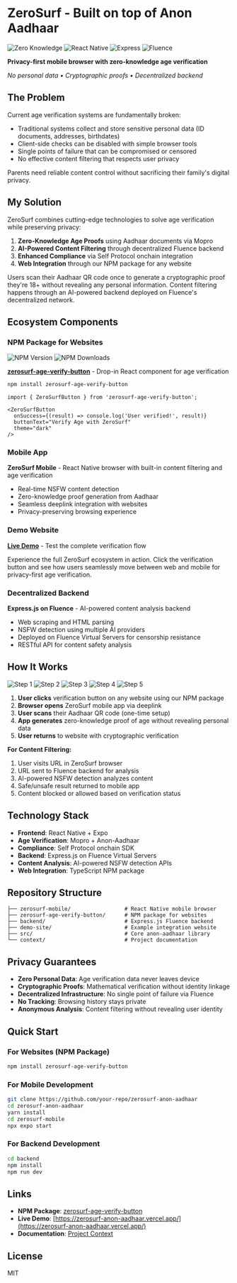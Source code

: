 # ZeroSurf - Built on top of Anon Aadhaar

<img src="https://img.shields.io/badge/Zero_Knowledge-Privacy_First-4ade80?style=for-the-badge&logo=shield" alt="Zero Knowledge">
<img src="https://img.shields.io/badge/Mobile-React_Native-61dafb?style=for-the-badge&logo=react" alt="React Native">
<img src="https://img.shields.io/badge/Backend-Express_JS-000000?style=for-the-badge&logo=express" alt="Express">
<img src="https://img.shields.io/badge/Deploy-Fluence-8b5cf6?style=for-the-badge" alt="Fluence">

**Privacy-first mobile browser with zero-knowledge age verification**

*No personal data • Cryptographic proofs • Decentralized backend*

## The Problem

Current age verification systems are fundamentally broken:

- Traditional systems collect and store sensitive personal data (ID documents, addresses, birthdates)
- Client-side checks can be disabled with simple browser tools  
- Single points of failure that can be compromised or censored
- No effective content filtering that respects user privacy

Parents need reliable content control without sacrificing their family's digital privacy.

## My Solution

ZeroSurf combines cutting-edge technologies to solve age verification while preserving privacy:

1. **Zero-Knowledge Age Proofs** using Aadhaar documents via Mopro
2. **AI-Powered Content Filtering** through decentralized Fluence backend  
3. **Enhanced Compliance** via Self Protocol onchain integration
4. **Web Integration** through our NPM package for any website

Users scan their Aadhaar QR code once to generate a cryptographic proof they're 18+ without revealing any personal information. Content filtering happens through an AI-powered backend deployed on Fluence's decentralized network.

## Ecosystem Components

### NPM Package for Websites

<img src="https://img.shields.io/npm/v/zerosurf-age-verify-button?style=for-the-badge&color=10b981" alt="NPM Version">
<img src="https://img.shields.io/npm/dt/zerosurf-age-verify-button?style=for-the-badge&color=3b82f6" alt="NPM Downloads">

**[zerosurf-age-verify-button](https://www.npmjs.com/package/zerosurf-age-verify-button)** - Drop-in React component for age verification

```bash
npm install zerosurf-age-verify-button
```

```tsx
import { ZeroSurfButton } from 'zerosurf-age-verify-button';

<ZeroSurfButton
  onSuccess={(result) => console.log('User verified!', result)}
  buttonText="Verify Age with ZeroSurf"
  theme="dark"
/>
```

### Mobile App

**ZeroSurf Mobile** - React Native browser with built-in content filtering and age verification

- Real-time NSFW content detection
- Zero-knowledge proof generation from Aadhaar
- Seamless deeplink integration with websites
- Privacy-preserving browsing experience

### Demo Website  

**[Live Demo](https://zerosurf-anon-aadhaar.vercel.app/)** - Test the complete verification flow

Experience the full ZeroSurf ecosystem in action. Click the verification button and see how users seamlessly move between web and mobile for privacy-first age verification.

### Decentralized Backend

**Express.js on Fluence** - AI-powered content analysis backend

- Web scraping and HTML parsing
- NSFW detection using multiple AI providers  
- Deployed on Fluence Virtual Servers for censorship resistance
- RESTful API for content safety analysis

## How It Works

<img src="https://img.shields.io/badge/Step_1-Click_Button-4f46e5?style=for-the-badge" alt="Step 1">
<img src="https://img.shields.io/badge/Step_2-Open_ZeroSurf-7c3aed?style=for-the-badge" alt="Step 2">
<img src="https://img.shields.io/badge/Step_3-Scan_Aadhaar-a855f7?style=for-the-badge" alt="Step 3">
<img src="https://img.shields.io/badge/Step_4-Generate_Proof-c084fc?style=for-the-badge" alt="Step 4">
<img src="https://img.shields.io/badge/Step_5-Return_Verified-10b981?style=for-the-badge" alt="Step 5">

1. **User clicks** verification button on any website using our NPM package
2. **Browser opens** ZeroSurf mobile app via deeplink
3. **User scans** their Aadhaar QR code (one-time setup)
4. **App generates** zero-knowledge proof of age without revealing personal data
5. **User returns** to website with cryptographic verification

**For Content Filtering:**
1. User visits URL in ZeroSurf browser
2. URL sent to Fluence backend for analysis  
3. AI-powered NSFW detection analyzes content
4. Safe/unsafe result returned to mobile app
5. Content blocked or allowed based on verification status

## Technology Stack

- **Frontend**: React Native + Expo
- **Age Verification**: Mopro + Anon-Aadhaar  
- **Compliance**: Self Protocol onchain SDK
- **Backend**: Express.js on Fluence Virtual Servers
- **Content Analysis**: AI-powered NSFW detection APIs
- **Web Integration**: TypeScript NPM package

## Repository Structure

```
├── zerosurf-mobile/                 # React Native mobile browser
├── zerosurf-age-verify-button/      # NPM package for websites  
├── backend/                         # Express.js Fluence backend
├── demo-site/                       # Example integration website
├── src/                             # Core anon-aadhaar library
└── context/                         # Project documentation
```

## Privacy Guarantees

- **Zero Personal Data**: Age verification data never leaves device
- **Cryptographic Proofs**: Mathematical verification without identity linkage
- **Decentralized Infrastructure**: No single point of failure via Fluence
- **No Tracking**: Browsing history stays private
- **Anonymous Analysis**: Content filtering without revealing user identity

## Quick Start

### For Websites (NPM Package)

```bash
npm install zerosurf-age-verify-button
```

### For Mobile Development

```bash
git clone https://github.com/your-repo/zerosurf-anon-aadhaar
cd zerosurf-anon-aadhaar
yarn install
cd zerosurf-mobile
npx expo start
```

### For Backend Development

```bash
cd backend
npm install
npm run dev
```

## Links

- **NPM Package**: [zerosurf-age-verify-button](https://www.npmjs.com/package/zerosurf-age-verify-button)
- **Live Demo**: [https://zerosurf-anon-aadhaar.vercel.app/](https://zerosurf-anon-aadhaar.vercel.app/)
- **Documentation**: [Project Context](context/ZEROSURF_PROJECT.md)

## License

MIT



